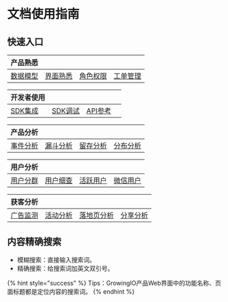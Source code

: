 # 文档使用指南

## 快速入口

| 产品熟悉 |  |  |  |
| :--- | :--- | :--- | :--- |
| [数据模型](introduction/datamodel/) | [界面熟悉](introduction/productknow.md) | [角色权限](https://app.gitbook.com/@growingio/s/v3/~/drafts/-M8nmI2LUpiLsolyacUV/product-manual/projectmange/role-manage) | [工单管理](product-manual/tickets/) |

| 开发者使用 |  |  |  |
| :--- | :--- | :--- | :--- |
| [SDK集成](developer-manual/sdkintegrated/) | [SDK调试](developer-manual/debugging/) | [API参考](developer-manual/api-reference/) |  |

| 产品分析 |  |  |  |
| :--- | :--- | :--- | :--- |
| [事件分析](product-manual/product-analysis/analysis-tool/event-analysis/) | [漏斗分析](product-manual/product-analysis/analysis-tool/funnel/) | [留存分析](product-manual/product-analysis/analysis-tool/retention/) | [分布分析](product-manual/product-analysis/analysis-tool/frequency/) |

| 用户分析 |  |  |  |
| :--- | :--- | :--- | :--- |
| [用户分群](product-manual/user-warehouse/segmentations/segmentations/) | [用户细查](product-manual/user-warehouse/segmentations/userinsights/) | [活跃用户](product-manual/user-warehouse/uesr-analysis/active-users/) | [微信用户](product-manual/user-warehouse/business-scenario/wx-user.md) |

| 获客分析 |  |  |  |
| :--- | :--- | :--- | :--- |
| [广告监测](product-manual-old/growing/ads/) | [活动分析](product-manual/growing/analysis/activities.md) | [落地页分析](product-manual/growing/analysis/landing.md) | [分享分析](product-manual/product-analysis/business-scenario/shareanalysis.md) |

## 内容精确搜索

* 模糊搜索：直接输入搜索词。
* 精确搜索：给搜索词加英文双引号。

{% hint style="success" %}
Tips：GrowingIO产品Web界面中的功能名称、页面标题都是定位内容的搜索词。
{% endhint %}

